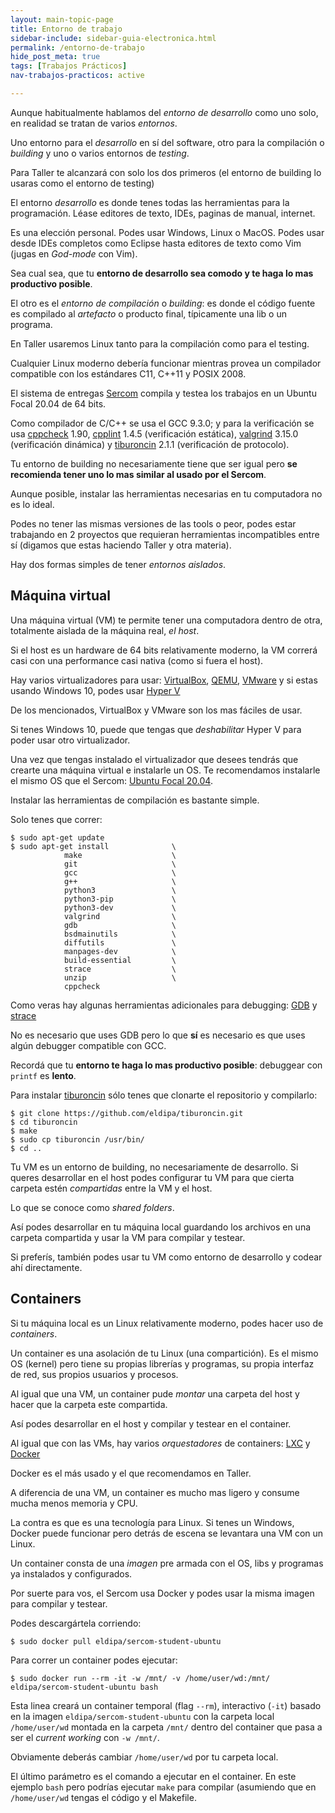 ```yaml
---
layout: main-topic-page
title: Entorno de trabajo
sidebar-include: sidebar-guia-electronica.html
permalink: /entorno-de-trabajo
hide_post_meta: true
tags: [Trabajos Prácticos]
nav-trabajos-practicos: active

---
```


Aunque habitualmente hablamos del *entorno de desarrollo* como uno solo,
en realidad se tratan de varios *entornos*.

Uno entorno para el *desarrollo* en sí del software, otro para la
compilación o *building* y uno o varios entornos de *testing*.

Para Taller te alcanzará con solo los dos primeros (el entorno de
building lo usaras como el entorno de testing)

El entorno *desarrollo* es donde tenes todas las herramientas para
la programación. Léase editores de texto, IDEs, paginas de manual,
internet.

Es una elección personal. Podes usar Windows, Linux o MacOS. Podes usar
desde IDEs completos como Eclipse hasta editores de texto como Vim
(jugas en *God-mode* con Vim).

Sea cual sea, que tu **entorno de desarrollo sea comodo y te haga lo mas
productivo posible**.

El otro es el *entorno de compilación* o *building*: es donde el código
fuente es compilado al *artefacto* o producto final, típicamente una
lib o un programa.

En Taller usaremos Linux tanto para la compilación como para el testing.

Cualquier Linux moderno debería funcionar mientras provea un compilador
compatible con los estándares C11, C++11 y POSIX 2008.

El sistema de entregas
<a href="{{ site.sercom_url }}" target="_blank">Sercom</a> compila y
testea los trabajos en un Ubuntu Focal 20.04 de 64 bits.

Como compilador de C/C++ se usa el GCC 9.3.0; y para la verificación se
usa [cppcheck](http://cppcheck.sourceforge.net/) 1.90,
[cpplint](https://github.com/cpplint/cpplint) 1.4.5 (verificación estática),
[valgrind](https://valgrind.org/) 3.15.0 (verificación dinámica) y
[tiburoncin](https://github.com/eldipa/tiburoncin) 2.1.1 (verificación
de protocolo).

Tu entorno de building no necesariamente tiene que ser igual pero **se
recomienda tener uno lo mas similar al usado por el Sercom**.

Aunque posible, instalar las herramientas necesarias en tu computadora
no es lo ideal.

Podes no tener las mismas versiones de las tools o peor, podes estar
trabajando en 2 proyectos que requieran herramientas incompatibles entre
sí (digamos que estas haciendo Taller y otra materia).

Hay dos formas simples de tener *entornos aislados*.

## Máquina virtual

Una máquina virtual (VM) te permite tener una computadora dentro de otra,
totalmente aislada de la máquina real, *el host*.

Si el host es un hardware de 64 bits relativamente moderno, la VM
correrá casi con una performance casi nativa (como si fuera el host).

Hay varios virtualizadores para usar:
[VirtualBox](https://www.virtualbox.org/),
[QEMU](https://www.qemu.org/), [VMware](https://www.vmware.com) y si
estas usando Windows 10, podes usar [Hyper
V](https://docs.microsoft.com/en-us/virtualization/hyper-v-on-windows/quick-start/enable-hyper-v)

De los mencionados, VirtualBox y VMware son los mas fáciles de usar.

Si tenes Windows 10, puede que tengas que *deshabilitar* Hyper V para
poder usar otro virtualizador.

Una vez que tengas instalado el virtualizador que desees tendrás que
crearte una máquina virtual e instalarle un OS. Te recomendamos
instalarle el mismo OS que el Sercom: [Ubuntu Focal
20.04](https://releases.ubuntu.com/20.04/).

Instalar las herramientas de compilación es bastante simple.

Solo tenes que correr:

```shell
$ sudo apt-get update
$ sudo apt-get install              \
            make                    \
            git                     \
            gcc                     \
            g++                     \
            python3                 \
            python3-pip             \
            python3-dev             \
            valgrind                \
            gdb                     \
            bsdmainutils            \
            diffutils               \
            manpages-dev            \
            build-essential         \
            strace                  \
            unzip                   \
            cppcheck
```

Como veras hay algunas herramientas adicionales para debugging:
[GDB](https://www.gnu.org/software/gdb/) y
[strace](https://man7.org/linux/man-pages/man1/strace.1.html)

No es necesario que uses GDB pero lo que **sí** es necesario es que uses
algún debugger compatible con GCC.

Recordá que tu **entorno te haga lo mas productivo posible**: debuggear
con `printf` es **lento**.

Para instalar [tiburoncin](https://github.com/eldipa/tiburoncin) sólo tenes
que clonarte el repositorio y compilarlo:

```shell
$ git clone https://github.com/eldipa/tiburoncin.git
$ cd tiburoncin
$ make
$ sudo cp tiburoncin /usr/bin/
$ cd ..
```

Tu VM es un entorno de building, no necesariamente de desarrollo. Si
queres desarrollar en el host podes configurar tu VM para que cierta
carpeta estén *compartidas* entre la VM y el host.

Lo que se conoce como *shared folders*.

Así podes desarrollar en tu máquina local guardando los archivos en una
carpeta compartida y usar la VM para compilar y testear.

Si preferís, también podes usar tu VM como entorno de desarrollo y
codear ahí directamente.

## Containers

Si tu máquina local es un Linux relativamente moderno, podes hacer uso
de *containers*.

Un container es una asolación de tu Linux (una compartición). Es el
mismo OS (kernel) pero tiene su propias librerías y programas, su propia
interfaz de red, sus propios usuarios y procesos.

Al igual que una VM, un container pude *montar* una carpeta del host y
hacer que la carpeta este compartida.

Así podes desarrollar en el host y compilar y testear en el container.

Al igual que con las VMs, hay varios *orquestadores* de containers:
[LXC](https://linuxcontainers.org/) y [Docker](https://www.docker.com/)

Docker es el más usado y el que recomendamos en Taller.

A diferencia de una VM, un container es mucho mas ligero y consume mucha
menos memoria y CPU.

La contra es que es una tecnología para Linux. Si tenes un Windows,
Docker puede funcionar pero detrás de escena se levantara una VM con un
Linux.

Un container consta de una *imagen* pre armada con el OS, libs y
programas ya instalados y configurados.

Por suerte para vos, el Sercom usa Docker y podes usar la misma imagen
para compilar y testear.

Podes descargártela corriendo:

```shell
$ sudo docker pull eldipa/sercom-student-ubuntu
```

Para correr un container podes ejecutar:

```shll
$ sudo docker run --rm -it -w /mnt/ -v /home/user/wd:/mnt/ eldipa/sercom-student-ubuntu bash
```

Esta linea creará un container temporal (flag `--rm`), interactivo (`-it`) basado
en la imagen `eldipa/sercom-student-ubuntu` con la carpeta local
`/home/user/wd` montada en la carpeta `/mnt/` dentro del container que
pasa a ser el *current working* con `-w /mnt/`.

Obviamente deberás cambiar `/home/user/wd` por tu carpeta local.

El último parámetro es el comando a ejecutar en el container. En este
ejemplo `bash` pero podrías ejecutar `make` para compilar (asumiendo que
en `/home/user/wd` tengas el código y el Makefile.


